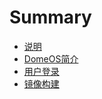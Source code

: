 # Summary

* [说明](README.md)
* [DomeOS简介](domeos.md)
* [用户登录](yong_hu_deng_lu.md)
* [镜像构建](jing_xiang_guan_li.md)

